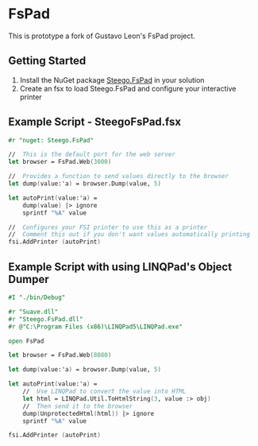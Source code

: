 # FsPad

This is prototype a fork of Gustavo Leon's FsPad project.

## Getting Started

1. Install the NuGet package [Steego.FsPad](https://www.nuget.org/packages/Steego.FsPad) in your solution
2. Create an fsx to load Steego.FsPad and configure your interactive printer


## Example Script - SteegoFsPad.fsx
```fsharp
#r "nuget: Steego.FsPad"

//  This is the default port for the web server
let browser = FsPad.Web(3000)

//  Provides a function to send values directly to the browser
let dump(value:'a) = browser.Dump(value, 5)

let autoPrint(value:'a) = 
    dump(value) |> ignore
    sprintf "%A" value

//  Configures your FSI printer to use this as a printer
//  Comment this out if you don't want values automatically printing
fsi.AddPrinter (autoPrint)
```


##  Example Script with using LINQPad's Object Dumper 
```fsharp
#I "./bin/Debug"

#r "Suave.dll"
#r "Steego.FsPad.dll"
#r @"C:\Program Files (x86)\LINQPad5\LINQPad.exe"

open FsPad

let browser = FsPad.Web(8080)

let dump(value:'a) = browser.Dump(value, 5)

let autoPrint(value:'a) = 
    //  Use LINQPad to convert the value into HTML
    let html = LINQPad.Util.ToHtmlString(3, value :> obj)
    //  Then send it to the browser
    dump(UnprotectedHtml(html)) |> ignore
    sprintf "%A" value

fsi.AddPrinter (autoPrint)
```
